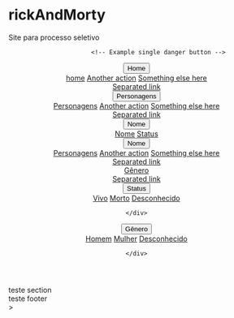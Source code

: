 # rickAndMorty
 Site para processo seletivo
<!DOCTYPE html>
<html lang="pt-BR">
<head>
    <meta charset="UTF-8">
    <meta http-equiv="X-UA-Compatible" content="IE=edge">
    <meta name="viewport" content="width=device-width, initial-scale=1.0">
    <title>Rick and Morty </title>
    <script src="https://cdn.jsdelivr.net/npm/bootstrap@5.0.0-beta3/dist/js/bootstrap.bundle.min.js" integrity="sha384-JEW9xMcG8R+pH31jmWH6WWP0WintQrMb4s7ZOdauHnUtxwoG2vI5DkLtS3qm9Ekf" crossorigin="anonymous"></script>
    <script src="https://cdn.jsdelivr.net/npm/@popperjs/core@2.9.1/dist/umd/popper.min.js" integrity="sha384-SR1sx49pcuLnqZUnnPwx6FCym0wLsk5JZuNx2bPPENzswTNFaQU1RDvt3wT4gWFG" crossorigin="anonymous"></script>
    <script src="https://cdn.jsdelivr.net/npm/bootstrap@5.0.0-beta3/dist/js/bootstrap.min.js" integrity="sha384-j0CNLUeiqtyaRmlzUHCPZ+Gy5fQu0dQ6eZ/xAww941Ai1SxSY+0EQqNXNE6DZiVc" crossorigin="anonymous"></script>
    <link rel="stylesheet" href="https://maxcdn.bootstrapcdn.com/bootstrap/3.3.7/css/bootstrap.min.css">
    <script src="https://ajax.googleapis.com/ajax/libs/jquery/3.3.1/jquery.min.js"></script>
    <script src="https://maxcdn.bootstrapcdn.com/bootstrap/3.3.7/js/bootstrap.min.js"></script>
    <link rel="stylesheet" href="style.css">
</head>
<body class="bege">
    <header class="espaco" >
        
                <!-- Example single danger button -->
<div class="btn-group">
    <button type="button" class="btn btn-danger dropdown-toggle rosa" data-toggle="dropdown" aria-haspopup="true" aria-expanded="false">
      Home
    </button>
    <div class="dropdown-menu">
      <a class="dropdown-item active" href="#">home</a>
      <a class="dropdown-item" href="#">Another action</a>
      <a class="dropdown-item" href="#">Something else here</a>
      <div class="dropdown-divider"></div>
      <a class="dropdown-item" href="#">Separated link</a>
    </div>
  </div>
  <!-- Example single danger button -->
 
<div class="btn-group">
    <button type="button" class="btn btn-danger dropdown-toggle azul" data-toggle="dropdown" aria-haspopup="true" aria-expanded="false">
      Personagens
    </button>
    <div class="dropdown-menu">
      <a class="dropdown-item" href="personagens.html">Personagens</a>
      <a class="dropdown-item" href="#">Another action</a>
      <a class="dropdown-item" href="#">Something else here</a>
      <div class="dropdown-divider"></div>
      <a class="dropdown-item" href="#">Separated link</a>
    </div>
  </div>
<div class="btn-group">
    <button type="button" class="btn btn-danger dropdown-toggle vermelho" data-toggle="dropdown" aria-haspopup="true" aria-expanded="false">
      Nome
    </button>
    <div class="dropdown-menu">
      <a class="dropdown-item" href="#">Nome</a>
      <a class="dropdown-item" href="#">Status</a>
      <div class="btn-group">
        <button type="button" class="btn btn-danger dropdown-toggle azul" data-toggle="dropdown" aria-haspopup="true" aria-expanded="false">
          Nome
        </button>
        <div class="dropdown-menu">
          <a class="dropdown-item" href="personagens.html">Personagens</a>
          <a class="dropdown-item" href="#">Another action</a>
          <a class="dropdown-item" href="#">Something else here</a>
          <div class="dropdown-divider"></div>
          <a class="dropdown-item" href="#">Separated link</a>
        </div>
      </div>
      <a class="dropdown-item" href="#">Gênero</a>
      <div class="dropdown-divider"></div>
      <a class="dropdown-item" href="#">Separated link</a>
    </div>
  </div>
  <!-- Example single danger button -->
<div class="btn-group">
    <button type="button" class="btn btn-danger dropdown-toggle verde" data-toggle="dropdown" aria-haspopup="true" aria-expanded="false">
      Status
    </button>
    <div class="dropdown-menu">
      <a class="dropdown-item" href="teste.html">Vivo</a>
      <a class="dropdown-item" href="#">Morto</a>
      <a class="dropdown-item" href="#">Desconhecido</a>
      
    </div>
  </div>
             
  <div class="btn-group">
    <button type="button" class="btn btn-danger dropdown-toggle amarelo" data-toggle="dropdown" aria-haspopup="true" aria-expanded="false">
      Gênero
    </button>
    <div class="dropdown-menu">
      <a class="dropdown-item" href="teste.html">Homem</a>
      <a class="dropdown-item" href="#">Mulher</a>
      <a class="dropdown-item" href="#">Desconhecido</a>
      
    </div>
  </div>
    </header>
    <main class="imagemFundo"><h1></h1></main>
    <section> teste section</section>
    <footer> teste footer</footer>

    
</body>
<script src="main.js"></script>>
    


</html>
